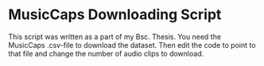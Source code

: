 # MusicCaps Downloading Script
This script was written as a part of my Bsc. Thesis. 
You need the MusicCaps .csv-file to download the dataset. 
Then edit the code to point to that file and change the number of audio clips to download. 
